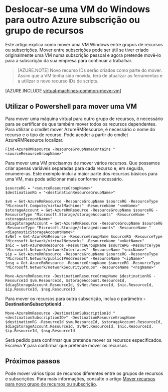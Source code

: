 <properties
    pageTitle="Mover um Windows VM | Microsoft Azure"
    description="Mova uma VM do Windows para outro Azure subscrição ou grupo de recursos no modelo de implementação de Gestor de recursos."
    services="virtual-machines-windows"
    documentationCenter=""
    authors="cynthn"
    manager="timlt"
    editor=""
    tags="azure-resource-manager"/>

<tags
    ms.service="virtual-machines-windows"
    ms.workload="infrastructure-services"
    ms.tgt_pltfrm="na"
    ms.devlang="na"
    ms.topic="article"
    ms.date="08/08/2016"
    ms.author="cynthn"/>

    


# <a name="move-a-windows-vm-to-another-azure-subscription-or-resource-group"></a>Deslocar-se uma VM do Windows para outro Azure subscrição ou grupo de recursos 

Este artigo explica como mover uma VM Windows entre grupos de recursos ou subscrições. Mover entre subscrições pode ser útil se tiver criado originalmente uma VM numa subscrição pessoal e agora pretende movê-lo para a subscrição da sua empresa para continuar a trabalhar.

> [AZURE.NOTE] Novo recurso IDs serão criados como parte do mover. Assim que a VM tenha sido movida, terá de atualizar as ferramentas e a utilizar o novo recurso IDs de scripts. 


[AZURE.INCLUDE [virtual-machines-common-move-vm](../../includes/virtual-machines-common-move-vm.md)]


## <a name="use-powershell-to-move-a-vm"></a>Utilizar o Powershell para mover uma VM

Para mover uma máquina virtual para outro grupo de recursos, é necessário para se certificar de que também mover todos os recursos dependentes. Para utilizar o cmdlet mover AzureRMResource, é necessário o nome do recurso e o tipo de recurso. Pode aceder a partir do cmdlet AzureRMResource localizar.

    Find-AzureRMResource -ResourceGroupNameContains "<sourceResourceGroupName>"
    

Para mover uma VM precisamos de mover vários recursos. Que possamos criar apenas variáveis separadas para cada recurso e, em seguida, enumere-as. Este exemplo inclui a maior parte dos recursos básicos para uma VM, mas pode adicionar mais conforme necessário.

    $sourceRG = "<sourceResourceGroupName>"
    $destinationRG = "<destinationResourceGroupName>"
    
    $vm = Get-AzureRmResource -ResourceGroupName $sourceRG -ResourceType "Microsoft.Compute/virtualMachines" -ResourceName "<vmName>"
    $storageAccount = Get-AzureRmResource -ResourceGroupName $sourceRG -ResourceType "Microsoft.Storage/storageAccounts" -ResourceName "<storageAccountName>"
    $diagStorageAccount = Get-AzureRmResource -ResourceGroupName $sourceRG -ResourceType "Microsoft.Storage/storageAccounts" -ResourceName "<diagnosticStorageAccountName>"
    $vNet = Get-AzureRmResource -ResourceGroupName $sourceRG -ResourceType "Microsoft.Network/virtualNetworks" -ResourceName "<vNetName>"
    $nic = Get-AzureRmResource -ResourceGroupName $sourceRG -ResourceType "Microsoft.Network/networkInterfaces" -ResourceName "<nicName>"
    $ip = Get-AzureRmResource -ResourceGroupName $sourceRG -ResourceType "Microsoft.Network/publicIPAddresses" -ResourceName "<ipName>"
    $nsg = Get-AzureRmResource -ResourceGroupName $sourceRG -ResourceType "Microsoft.Network/networkSecurityGroups" -ResourceName "<nsgName>"
    
    Move-AzureRmResource -DestinationResourceGroupName $destinationRG -ResourceId $vm.ResourceId, $storageAccount.ResourceId, $diagStorageAccount.ResourceId, $vNet.ResourceId, $nic.ResourceId, $ip.ResourceId, $nsg.ResourceId

Para mover os recursos para outra subscrição, inclua o parâmetro **- DestinationSubscriptionId** . 

    Move-AzureRmResource -DestinationSubscriptionId "<destinationSubscriptionID>" -DestinationResourceGroupName $destinationRG -ResourceId $vm.ResourceId, $storageAccount.ResourceId, $diagStorageAccount.ResourceId, $vNet.ResourceId, $nic.ResourceId, $ip.ResourceId, $nsg.ResourceId



Será pedido para confirmar que pretende mover os recursos especificados. Escreva **Y** para confirmar que pretende mover os recursos.

  
## <a name="next-steps"></a>Próximos passos

Pode mover vários tipos de recursos diferentes entre os grupos de recursos e subscrições. Para mais informações, consulte o artigo [Mover recursos para novo grupo de recursos ou subscrição](../resource-group-move-resources.md).    